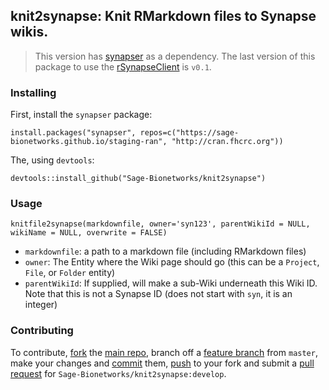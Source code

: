 ## knit2synapse: Knit RMarkdown files to Synapse wikis.

> This version has [synapser](https://github.com/Sage-Bionetworks/synapser) as a dependency. The last version of this package to use the [rSynapseClient](https://github.com/Sage-Bionetworks/rSynapseClient) is `v0.1`. 

### Installing

First, install the `synapser` package:

```
install.packages("synapser", repos=c("https://sage-bionetworks.github.io/staging-ran", "http://cran.fhcrc.org"))
```

The, using `devtools`:

```
devtools::install_github("Sage-Bionetworks/knit2synapse")
```

### Usage

`knitfile2synapse(markdownfile, owner='syn123', parentWikiId = NULL, wikiName = NULL, overwrite = FALSE)`

* `markdownfile`: a path to a markdown file (including RMarkdown files)
* `owner`: The Entity where the Wiki page should go (this can be a `Project`, `File`, or `Folder` entity)
* `parentWikiId`: If supplied, will make a sub-Wiki underneath this Wiki ID. Note that this is not a Synapse ID (does not start with `syn`, it is an integer)


### Contributing
To contribute, [fork](http://help.github.com/fork-a-repo/) the [main repo](https://github.com/Sage-Bionetworks/knit2synapse), branch off a [feature branch](https://www.google.com/search?q=git+feature+branches) from `master`, make your changes and [commit](http://git-scm.com/docs/git-commit) them, [push](http://git-scm.com/docs/git-push) to your fork and submit a [pull request](http://help.github.com/send-pull-requests/) for `Sage-Bionetworks/knit2synapse:develop`.
